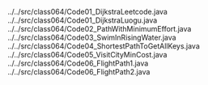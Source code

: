 ../../src/class064/Code01_DijkstraLeetcode.java
../../src/class064/Code01_DijkstraLuogu.java
../../src/class064/Code02_PathWithMinimumEffort.java
../../src/class064/Code03_SwimInRisingWater.java
../../src/class064/Code04_ShortestPathToGetAllKeys.java
../../src/class064/Code05_VisitCityMinCost.java
../../src/class064/Code06_FlightPath1.java
../../src/class064/Code06_FlightPath2.java
